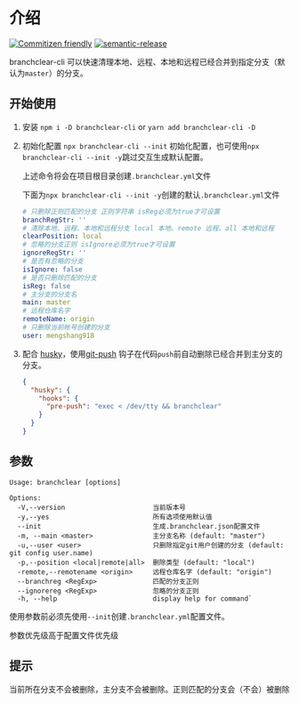 # 介绍

[![Commitizen friendly](https://img.shields.io/badge/commitizen-friendly-brightgreen.svg)](http://commitizen.github.io/cz-cli/) [![semantic-release](https://img.shields.io/badge/%20%20%F0%9F%93%A6%F0%9F%9A%80-semantic--release-e10079.svg)](https://github.com/semantic-release/semantic-release)

branchclear-cli 可以快速清理本地、远程、本地和远程已经合并到指定分支（默认为`master`）的分支。

## 开始使用

1. 安装
   `npm i -D branchclear-cli` or `yarn add branchclear-cli -D`
2. 初始化配置
   `npx branchclear-cli --init` 初始化配置，也可使用`npx branchclear-cli --init -y`跳过交互生成默认配置。

   上述命令将会在项目根目录创建`.branchclear.yml`文件

   下面为`npx branchclear-cli --init -y`创建的默认`.branchclear.yml`文件

   ```yaml
   # 只删除正则匹配的分支 正则字符串 isReg必须为true才可设置
   branchRegStr: ''
   # 清除本地、远程、本地和远程分支 local 本地、remote 远程、all 本地和远程
   clearPosition: local
   # 忽略的分支正则 isIgnore必须为true才可设置
   ignoreRegStr: ''
   # 是否有忽略的分支
   isIgnore: false
   # 是否只删除匹配的分支
   isReg: false
   # 主分支的分支名
   main: master
   # 远程仓库名字
   remoteName: origin
   # 只删除当前帐号创建的分支
   user: mengshang918
   ```

3. 配合 [husky](https://github.com/typicode/husky#readme)，使用[git-push](https://github.com/typicode/husky#readme) 钩子在代码`push`前自动删除已经合并到主分支的分支。

   ```json
   {
     "husky": {
       "hooks": {
         "pre-push": "exec < /dev/tty && branchclear"
       }
     }
   }
   ```

## 参数

```shell
Usage: branchclear [options]

Options:
  -V,--version                      当前版本号
  -y,--yes                          所有选项使用默认值
  --init                            生成.branchclear.json配置文件
  -m, --main <master>               主分支名称 (default: "master")
  -u,--user <user>                  只删除指定git用户创建的分支 (default: git config user.name)
  -p,--position <local|remote|all>  删除类型 (default: "local")
  -remote,--remotename <origin>     远程仓库名字 (default: "origin")
  --branchreg <RegExp>              匹配的分支正则
  --ignorereg <RegExp>              忽略的分支正则
  -h, --help                        display help for command`
```

使用参数前必须先使用`--init`创建`.branchclear.yml`配置文件。

参数优先级高于配置文件优先级

## 提示

当前所在分支不会被删除，主分支不会被删除。正则匹配的分支会（不会）被删除

